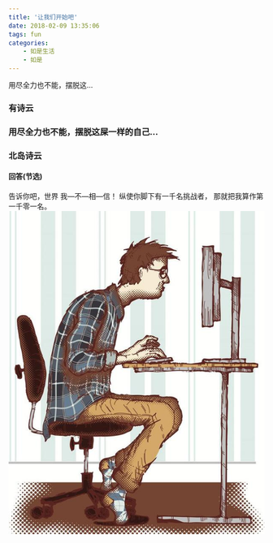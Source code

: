 ```yaml
---
title: '让我们开始吧'
date: 2018-02-09 13:35:06
tags: fun
categories: 
	- 如是生活
	- 如是
---
```

用尽全力也不能，摆脱这...
<!-- more -->
### 有诗云
### 用尽全力也不能，摆脱这屎一样的自己...

### 北岛诗云
#### 回答(节选)
告诉你吧，世界
我—不—相—信！
纵使你脚下有一千名挑战者，
那就把我算作第一千零一名。
![1](/images/shit.jpg)

[copy]: ![2](http://58pic.ooopic.com/58pic/16/83/93/77458PICsqk.jpg)